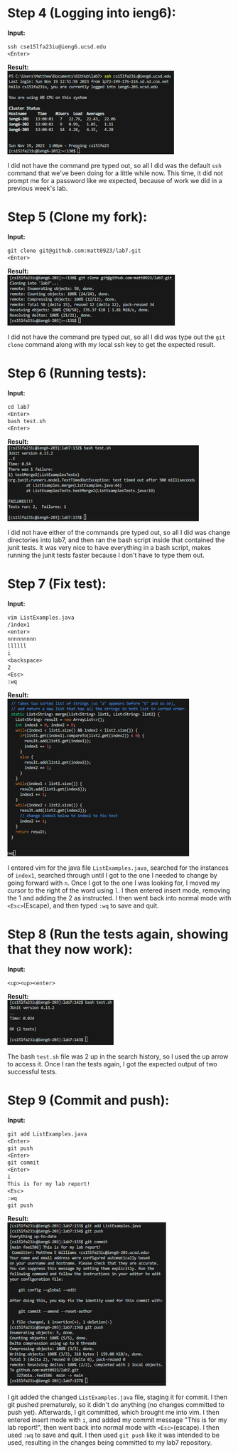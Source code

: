 # Step 4 (Logging into ieng6):
**Input:**
```
ssh cse15lfa23iu@ieng6.ucsd.edu
<Enter>
```
**Result:**
<br>
![Image](Matthew%20Williams%20Step%204.png) 

I did not have the command pre typed out, so all I did was the default ```ssh``` command that we've been doing for a little while now. 
This time, it did not prompt me for a password like we expected, because of work we did in a previous week's lab. 

# Step 5 (Clone my fork):
**Input:**
```
git clone git@github.com:matt0923/lab7.git
<Enter>
```
**Result:**
<br>
![Image](Matthew%20Williams%20Step%205.png) 

I did not have the command pre typed out, so all I did was type out the ```git clone``` command along with my local ssh key
to get the expected result. 

# Step 6 (Running tests):
**Input:**
```
cd lab7
<Enter>
bash test.sh
<Enter>
```
**Result:**
<br>
![Image](Matthew%20Williams%20Step%206.png) 

I did not have either of the commands pre typed out, so all I did was change directories into lab7, and then ran the bash 
script inside that contained the junit tests. It was very nice to have everything in a bash script, makes running the 
junit tests faster because I don't have to type them out. 

# Step 7 (Fix test):
**Input:**
```
vim ListExamples.java
/index1
<enter>
nnnnnnnnn
llllll
i
<backspace>
2
<Esc>
:wq
```
**Result:**
<br>
![Image](Matthew%20Williams%20Step%207.png) 

I entered vim for the java file ```ListExamples.java```, searched for the instances of ```index1```, searched through until I got to 
the one I needed to change by going forward with ```n```. Once I got to the one I was looking for, I moved my cursor to the
right of the word using ```l```. I then entered insert mode, removing the 1 and adding the 2 as instructed. I then went back
into normal mode with ```<Esc>```(Escape), and then typed ```:wq``` to save and quit. 

# Step 8 (Run the tests again, showing that they now work):
**Input:**
```
<up><up><enter>
```
**Result:**
<br>
![Image](Matthew%20Williams%20Step%208.png) 

The bash ```test.sh``` file was 2 up in the search history, so I used the up arrow to access it. Once I ran the tests again, 
I got the expected output of two successful tests. 

# Step 9 (Commit and push):
**Input:**
```
git add ListExamples.java
<Enter>
git push
<Enter>
git commit
<Enter>
i
This is for my lab report!
<Esc>
:wq
git push
```
**Result:**
<br>
![Image](Matthew%20Williams%20Step%209.png) 

I git added the changed ```ListExamples.java``` file, staging it for commit. I then git pushed prematurely, so it didn't do anything
(no changes committed to push yet). 
Afterwards, I git committed, which brought me into vim. I then entered insert mode with ```i```, and added my commit message "This is for
my lab report!", then went back into normal mode with ```<Esc>```(escape). I then used ```:wq``` to save and quit. I then used ```git push``` like it was 
intended to be used, resulting in the changes being committed to my lab7 repository. 
